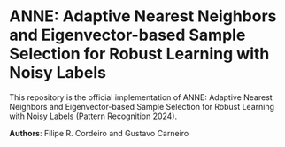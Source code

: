 # ANNE: Adaptive Nearest Neighbors and Eigenvector-based Sample Selection for Robust Learning with Noisy Labels
This repository is the official implementation of ANNE: Adaptive Nearest Neighbors and Eigenvector-based Sample Selection for Robust Learning with Noisy Labels (Pattern Recognition 2024).

<b>Authors</b>: Filipe R. Cordeiro and Gustavo Carneiro

<!-- <b>Illustration</b>\
<img src="img/method.png"> -->

<!-- <b>Illustration</b>\
<img src="img/method.pdf"> -->